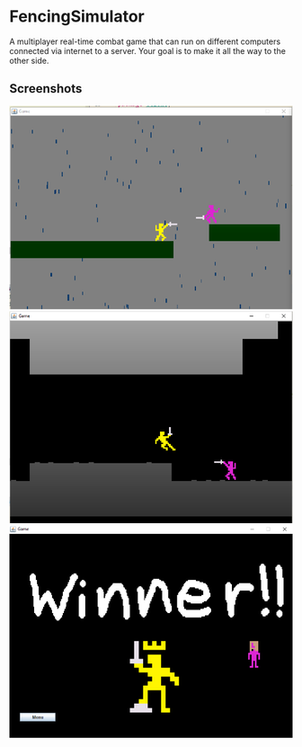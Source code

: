 # FencingSimulator
A multiplayer real-time combat game that can run on different computers connected via internet to a server. Your goal is to make it all the way to the other side.

## Screenshots
![](images/game-display-1.png?raw=true)
![](images/game-display-2.png?raw=true)
![](images/game-display-3.png?raw=true)
